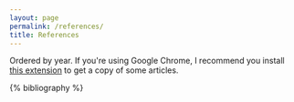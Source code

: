 ```yaml
---
layout: page
permalink: /references/
title: References
---
```


Ordered by year. If you're using Google Chrome, I recommend you
install [this extension](https://github.com/arwankhoiruddin/scihubsearch)
to get a copy of some articles.

{% bibliography %}

